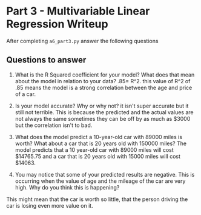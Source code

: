 # Part 3 - Multivariable Linear Regression Writeup

After completing `a6_part3.py` answer the following questions

## Questions to answer

1. What is the R Squared coefficient for your model? What does that mean about the model in relation to your data?
.85= R^2. this value of R^2 of .85 means the model is a strong correlation between the age and price of a car.


2. Is your model accurate? Why or why not?
 it isn't super accurate but it still not terrible. This is  because the predicted and the actual values are not always the same sometimes they can be off by as much as $3000 but the correlation isn't to bad.

3. What does the model predict a 10-year-old car with 89000 miles is worth? What about a car that is 20 years old with 150000 miles?
The model predicts that a 10 year-old car with 89000 miles will cost $14765.75 and a car that is 20 years old with 15000 miles will cost $14063.

4. You may notice that some of your predicted results are negative. This is occurring when the value of age and the mileage of the car are very high. Why do you think this is happening?

This might mean that the car is worth so little, that the person driving the car is losing even more value on it.